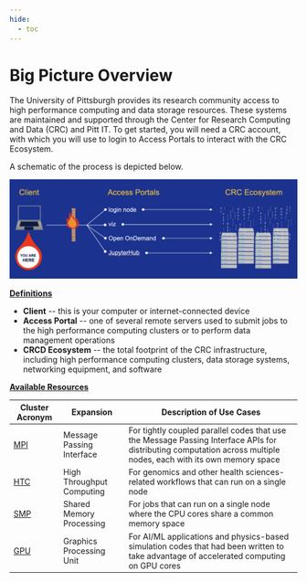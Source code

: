 ```yaml
---
hide:
  - toc
---
```


# Big Picture Overview

The University of Pittsburgh provides its research community access to high performance computing and data storage
resources. These systems are maintained and supported through the Center for Research Computing and Data (CRC) and Pitt IT.
To get started, you will need a CRC account, with which you will use to login to Access Portals to interact with
the CRC Ecosystem.

A schematic of the process is depicted below.

![GETTING-STARTED-MAP](../_assets/img/getting-started/getting-started-map.png)

<ins>**Definitions**</ins>

* **Client** -- this is your computer or internet-connected device
* **Access Portal** -- one of several remote servers used to submit jobs to the high performance computing clusters or
  to perform
  data management operations
* **CRCD Ecosystem** -- the total footprint of the CRC infrastructure, including high performance computing
  clusters, data storage systems, networking equipment, and software

<ins>**Available Resources**</ins>

| Cluster Acronym                    | Expansion                 | Description of Use Cases                                                                                                                                          |
|------------------------------------|---------------------------|-------------------------------------------------------------------------------------------------------------------------------------------------------------------|
| [MPI](../hardware_profiles/mpi.md) | Message Passing Interface | For tightly coupled parallel codes that use the Message Passing Interface APIs for distributing computation across multiple nodes, each with its own memory space |
| [HTC](../hardware_profiles/htc.md) | High Throughput Computing | For genomics and other health sciences-related workflows that can run on a single node                                                                            |
| [SMP](../hardware_profiles/smp.md) | Shared Memory Processing  | For jobs that can run on a single node where the CPU cores share a common memory space                                                                            |
| [GPU](../hardware_profiles/gpu.md) | Graphics Processing Unit  | For AI/ML applications and physics-based simulation codes that had been written to take advantage of accelerated computing on GPU cores                           |
